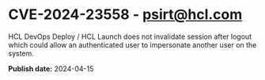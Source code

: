 # CVE-2024-23558 - psirt@hcl.com

HCL DevOps Deploy / HCL Launch does not invalidate session after logout which could allow an authenticated user to impersonate another user on the system.


**Publish date:** 2024-04-15
